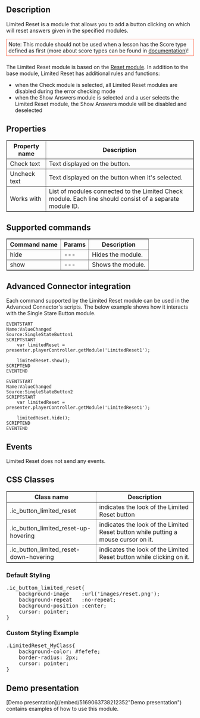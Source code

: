 ## Description

Limited Reset is a module that allows you to add a button clicking on which will reset answers given in the specified modules.

<div style="border:1px solid Tomato; padding:5px; margin-bottom:21px;">
Note: This module should not be used when a lesson has the Score type defined as first (more about score types can be found in <a href="/doc/page/Saving-user's-result">documentation</a>)!
</div>

The Limited Reset module is based on the <a href="/doc/page/Check-and-Reset-buttons">Reset module</a>. In addition to the base module, Limited Reset has additional rules and functions:

* when the Check module is selected, all Limited Reset modules are disabled during the error checking mode
* when the Show Answers module is selected and a user selects the Limited Reset module, the Show Answers module will be disabled and deselected

## Properties

<table border='1'>
    <tr>
        <th>Property name</th>
        <th>Description</th>
    </tr>
    <tr>
        <td>Check text</td>
        <td>Text displayed on the button.</td>
    </tr>
    <tr>
        <td>Uncheck text</td>
        <td>Text displayed on the button when it's selected.</td>
    </tr>
	<tr>
        <td>Works with</td>
        <td>List of modules connected to the Limited Check module. Each line should consist of a separate module ID.</td>
    </tr>
</table>

## Supported commands

<table border='1'>
    <tr>
        <th>Command name</th>
        <th>Params</th>
        <th>Description</th>
    </tr>
    <tr>
        <td>hide</td>
        <td>---</td>
        <td>Hides the module.</td>
    </tr>
    <tr>
        <td>show</td>
        <td>---</td>
        <td>Shows the module.</td>
    </tr>
</table>

## Advanced Connector integration

Each command supported by the Limited Reset module can be used in the Advanced Connector's scripts. The below example shows how it interacts with the Single Stare Button module.

    EVENTSTART
    Name:ValueChanged
	Source:SingleStateButton1
    SCRIPTSTART
        var limitedReset = presenter.playerController.getModule('LimitedReset1');

		limitedReset.show();
    SCRIPTEND
    EVENTEND
	
	EVENTSTART
    Name:ValueChanged
	Source:SingleStateButton2
    SCRIPTSTART
        var limitedReset = presenter.playerController.getModule('LimitedReset1');

		limitedReset.hide();
    SCRIPTEND
    EVENTEND

## Events
Limited Reset does not send any events.

## CSS Classes

<table border="1">
	<tbody>
		<tr>
			<th>Class name</th>
			<th>Description</th>
		</tr>
		<tr>
			<td>.ic_button_limited_reset</td>
			<td>indicates the look of the Limited Reset button</td>
		</tr>
		<tr>
			<td>.ic_button_limited_reset-up-hovering</td>
			<td>indicates the look of the Limited Reset button while putting a mouse cursor on it.</td>
		</tr>
		<tr>
			<td>.ic_button_limited_reset-down-hovering</td>
			<td>indicates the look of the Limited Reset button while clicking on it.</td>
		</tr>
	</tbody>
</table>

### Default Styling

<pre>
.ic_button_limited_reset{
	background-image	:url('images/reset.png');
	background-repeat	:no-repeat;
	background-position	:center;
	cursor: pointer; 	
}
</pre>

### Custom Styling Example

<pre>
.LimitedReset_MyClass{
	background-color: #fefefe;
	border-radius: 2px;
	cursor: pointer; 	
}
</pre>


## Demo presentation
[Demo presentation](/embed/5169063738212352"Demo presentation") contains examples of how to use this module.                      